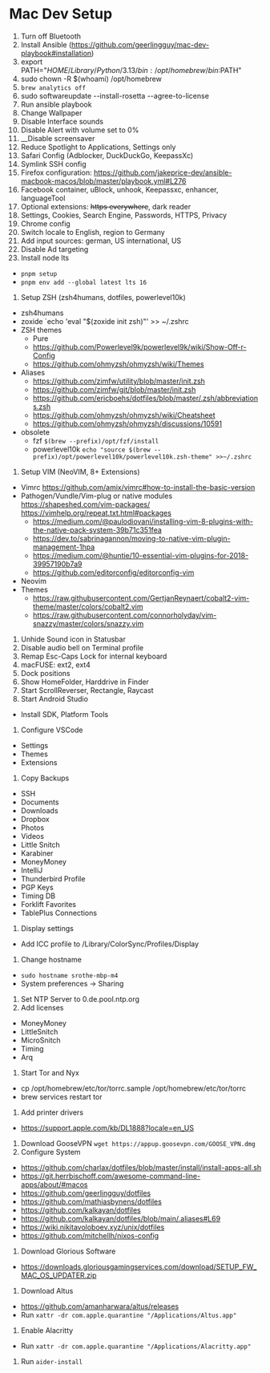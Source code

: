 # Mac Dev Setup
1. Turn off Bluetooth
1. Install Ansible (https://github.com/geerlingguy/mac-dev-playbook#installation)
  1. export PATH="$HOME/Library/Python/3.13/bin:/opt/homebrew/bin:$PATH"
1. sudo chown -R $(whoami) /opt/homebrew
1. `brew analytics off`
1. sudo softwareupdate --install-rosetta --agree-to-license
1. Run ansible playbook
1. Change Wallpaper
1. Disable Interface sounds
1. Disable Alert with volume set to 0%
1. __Disable screensaver
1. Reduce Spotlight to Applications, Settings only
1. Safari Config (Adblocker, DuckDuckGo, KeepassXc)
1. Symlink SSH config
1. Firefox configuration: https://github.com/jakeprice-dev/ansible-macbook-macos/blob/master/playbook.yml#L276
  1. Facebook container, uBlock, unhook, Keepassxc, enhancer, languageTool
  1. Optional extensions: ~~https everywhere~~, dark reader
  1. Settings, Cookies, Search Engine, Passwords, HTTPS, Privacy
1. Chrome config
1. Switch locale to English, region to Germany
1. Add input sources: german, US international, US
1. Disable Ad targeting
1. Install node lts
  - `pnpm setup`
  - `pnpm env add --global latest lts 16`
1. Setup ZSH (zsh4humans, dotfiles, powerlevel10k)
  - zsh4humans
  - zoxide `echo 'eval "$(zoxide init zsh)"' >> ~/.zshrc
  - ZSH themes
    - Pure
    - https://github.com/Powerlevel9k/powerlevel9k/wiki/Show-Off-r-Config
    - https://github.com/ohmyzsh/ohmyzsh/wiki/Themes
  - Aliases
    - https://github.com/zimfw/utility/blob/master/init.zsh
    - https://github.com/zimfw/git/blob/master/init.zsh
    - https://github.com/ericboehs/dotfiles/blob/master/.zsh/abbreviations.zsh
    - https://github.com/ohmyzsh/ohmyzsh/wiki/Cheatsheet
    - https://github.com/ohmyzsh/ohmyzsh/discussions/10591
  - obsolete
    - fzf `$(brew --prefix)/opt/fzf/install`
    - powerlevel10k `echo "source $(brew --prefix)/opt/powerlevel10k/powerlevel10k.zsh-theme" >>~/.zshrc`
1. Setup VIM (NeoVIM, 8+ Extensions)
  - Vimrc https://github.com/amix/vimrc#how-to-install-the-basic-version
  - Pathogen/Vundle/Vim-plug or native modules https://shapeshed.com/vim-packages/ https://vimhelp.org/repeat.txt.html#packages
    - https://medium.com/@paulodiovani/installing-vim-8-plugins-with-the-native-pack-system-39b71c351fea
    - https://dev.to/sabrinagannon/moving-to-native-vim-plugin-management-1hpa
    - https://medium.com/@huntie/10-essential-vim-plugins-for-2018-39957190b7a9
    - https://github.com/editorconfig/editorconfig-vim
  - Neovim
  - Themes
    - https://raw.githubusercontent.com/GertjanReynaert/cobalt2-vim-theme/master/colors/cobalt2.vim
    - https://raw.githubusercontent.com/connorholyday/vim-snazzy/master/colors/snazzy.vim
1. Unhide Sound icon in Statusbar
1. Disable audio bell on Terminal profile
1. Remap Esc-Caps Lock for internal keyboard
1. macFUSE: ext2, ext4
1. Dock positions
1. Show HomeFolder, Harddrive in Finder
1. Start ScrollReverser, Rectangle, Raycast
1. Start Android Studio
  - Install SDK, Platform Tools
1. Configure VSCode
  - Settings
  - Themes
  - Extensions
1. Copy Backups
  - SSH
  - Documents
  - Downloads
  - Dropbox
  - Photos
  - Videos
  - Little Snitch
  - Karabiner
  - MoneyMoney
  - IntelliJ
  - Thunderbird Profile
  - PGP Keys
  - Timing DB
  - Forklift Favorites
  - TablePlus Connections
1. Display settings
  - Add ICC profile to /Library/ColorSync/Profiles/Display
1. Change hostname
  - `sudo hostname srothe-mbp-m4`
  - System preferences -> Sharing
1. Set NTP Server to 0.de.pool.ntp.org
1. Add licenses
  - MoneyMoney
  - LittleSnitch
  - MicroSnitch
  - Timing
  - Arq
1. Start Tor and Nyx
  - cp /opt/homebrew/etc/tor/torrc.sample /opt/homebrew/etc/tor/torrc
  - brew services restart tor
1. Add printer drivers
  - https://support.apple.com/kb/DL1888?locale=en_US
1. Download GooseVPN `wget https://appup.goosevpn.com/GOOSE_VPN.dmg`
1. Configure System
  - https://github.com/charlax/dotfiles/blob/master/install/install-apps-all.sh
  - https://git.herrbischoff.com/awesome-command-line-apps/about/#macos
  - https://github.com/geerlingguy/dotfiles
  - https://github.com/mathiasbynens/dotfiles
  - https://github.com/kalkayan/dotfiles
  - https://github.com/kalkayan/dotfiles/blob/main/.aliases#L69
  - https://wiki.nikitavoloboev.xyz/unix/dotfiles
  - https://github.com/mitchellh/nixos-config
1. Download Glorious Software
  - https://downloads.gloriousgamingservices.com/download/SETUP_FW_MAC_OS_UPDATER.zip
1. Download Altus
  - https://github.com/amanharwara/altus/releases
  - Run `xattr -dr com.apple.quarantine "/Applications/Altus.app"`
1. Enable Alacritty
  - Run `xattr -dr com.apple.quarantine "/Applications/Alacritty.app"`
1. Run `aider-install`